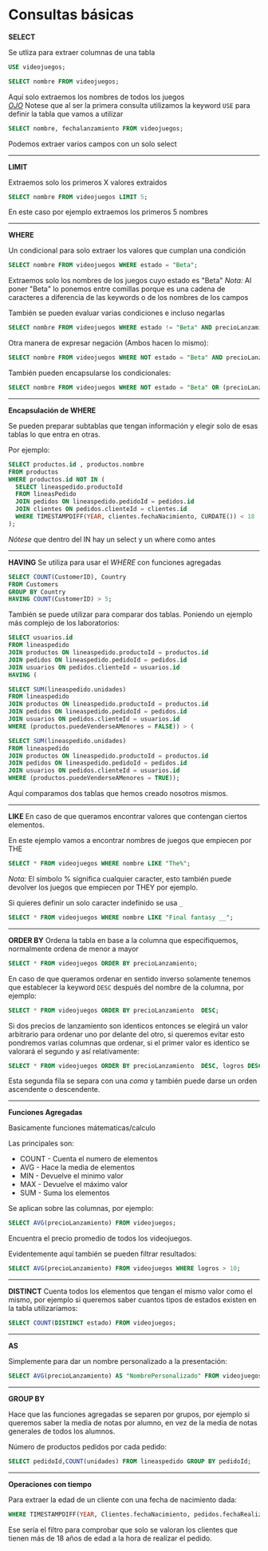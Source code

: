 # Consultas básicas

**SELECT**

Se utliza para extraer columnas de una tabla

```SQL
USE videojuegos;

SELECT nombre FROM videojuegos;
```

Aquí solo extraemos los nombres de todos los juegos  
<ins>*OJO*</ins> Notese que al ser la primera consulta utilizamos la keyword `USE` para definir la tabla que vamos a utilizar

```SQL
SELECT nombre, fechalanzamiento FROM videojuegos;
```
Podemos extraer varios campos con un solo select
* * *

**LIMIT**

Extraemos solo los primeros X valores extraidos

```SQL
SELECT nombre FROM videojuegos LIMIT 5;
```

En este caso por ejemplo extraemos los primeros 5 nombres

* * *

**WHERE**

Un condicional para solo extraer los valores que cumplan una condición

```SQL
SELECT nombre FROM videojuegos WHERE estado = "Beta";
```

Extraemos solo los nombres de los juegos cuyo estado es "Beta"
*Nota:* Al poner "Beta" lo ponemos entre comillas porque es una cadena de caracteres a diferencia de las keywords o de los nombres de los campos

También se pueden evaluar varias condiciones e incluso negarlas

```SQL
SELECT nombre FROM videojuegos WHERE estado != "Beta" AND precioLanzamiento >= 60;
```

Otra manera de expresar negación (Ambos hacen lo mismo):
```SQL
SELECT nombre FROM videojuegos WHERE NOT estado = "Beta" AND precioLanzamiento >= 60;
```

También pueden encapsularse los condicionales:
```SQL
SELECT nombre FROM videojuegos WHERE NOT estado = "Beta" OR (precioLanzamiento >= 60 AND precioLanzamiento <= 70);
```
---
**Encapsulación de WHERE**

Se pueden preparar subtablas que tengan información y elegir solo de esas tablas lo que entra en otras.

Por ejemplo:

```SQL
SELECT productos.id , productos.nombre
FROM productos
WHERE productos.id NOT IN (
  SELECT lineaspedido.productoId
  FROM lineasPedido
  JOIN pedidos ON lineaspedido.pedidoId = pedidos.id
  JOIN clientes ON pedidos.clienteId = clientes.id
  WHERE TIMESTAMPDIFF(YEAR, clientes.fechaNacimiento, CURDATE()) < 18
);
```

*Nótese* que dentro del IN hay un select y un where como antes

---
**HAVING**
Se utiliza para usar el *WHERE* con funciones agregadas

```SQL
SELECT COUNT(CustomerID), Country
FROM Customers
GROUP BY Country
HAVING COUNT(CustomerID) > 5;
```

También se puede utilizar para comparar dos tablas.
Poniendo un ejemplo más complejo de los laboratorios:

```SQL
SELECT usuarios.id
FROM lineaspedido
JOIN productos ON lineaspedido.productoId = productos.id
JOIN pedidos ON lineaspedido.pedidoId = pedidos.id
JOIN usuarios ON pedidos.clienteId = usuarios.id
HAVING (

SELECT SUM(lineaspedido.unidades)
FROM lineaspedido
JOIN productos ON lineaspedido.productoId = productos.id
JOIN pedidos ON lineaspedido.pedidoId = pedidos.id
JOIN usuarios ON pedidos.clienteId = usuarios.id
WHERE (productos.puedeVenderseAMenores = FALSE)) > (

SELECT SUM(lineaspedido.unidades)
FROM lineaspedido
JOIN productos ON lineaspedido.productoId = productos.id
JOIN pedidos ON lineaspedido.pedidoId = pedidos.id
JOIN usuarios ON pedidos.clienteId = usuarios.id
WHERE (productos.puedeVenderseAMenores = TRUE));
```

Aquí comparamos dos tablas que hemos creado nosotros mismos.

---
**LIKE**
En caso de que queramos encontrar valores que contengan ciertos elementos.

En este ejemplo vamos a encontrar nombres de juegos que empiecen por THE

```SQL
SELECT * FROM videojuegos WHERE nombre LIKE "The%";
```

*Nota:* El símbolo % significa cualquier caracter, esto también puede devolver los juegos que empiecen por THEY por ejemplo.

Si quieres definir un solo caracter indefinido se usa `_`

```SQL
SELECT * FROM videojuegos WHERE nombre LIKE "Final fantasy __";
```

---
**ORDER BY**
Ordena la tabla en base a la columna que especifiquemos, normalmente ordena de menor a mayor

```SQL
SELECT * FROM videojuegos ORDER BY precioLanzamiento;
```

En caso de que queramos ordenar en sentido inverso solamente tenemos que establecer la keyword `DESC` después del nombre de la columna, por ejemplo:

```SQL
SELECT * FROM videojuegos ORDER BY precioLanzamiento  DESC;
```

Si dos precios de lanzamiento son identicos entonces se elegirá un valor arbitrario para ordenar uno por delante del otro, si queremos evitar esto pondremos varias columnas que ordenar, si el primer valor es identico se valorará el segundo y así relativamente:

```SQL
SELECT * FROM videojuegos ORDER BY precioLanzamiento  DESC, logros DESC;
```

Esta segunda fila se separa con una *coma* y también puede darse un orden ascendente o descendente.

---
**Funciones Agregadas**

Basicamente funciones mátematicas/calculo

Las principales son:
- COUNT - Cuenta el numero de elementos
- AVG - Hace la media de elementos
- MIN - Devuelve el minimo valor
- MAX - Devuelve el máximo valor
- SUM - Suma los elementos

Se aplican sobre las columnas, por ejemplo:
```SQL
SELECT AVG(precioLanzamiento) FROM videojuegos;
```

Encuentra el precio promedio de todos los videojuegos.

Evidentemente aquí también se pueden filtrar resultados:

```SQL
SELECT AVG(precioLanzamiento) FROM videojuegos WHERE logros > 10;
```

---
**DISTINCT**
Cuenta todos los elementos que tengan el mismo valor como el mismo, por ejemplo si queremos saber cuantos tipos de estados existen en la tabla utilizaríamos:

```SQL
SELECT COUNT(DISTINCT estado) FROM videojuegos;
```

---
**AS**

Simplemente para dar un nombre personalizado a la presentación:

```SQL
SELECT AVG(precioLanzamiento) AS "NombrePersonalizado" FROM videojuegos;
```

---
**GROUP BY**

Hace que las funciones agregadas se separen por grupos, por ejemplo si queremos saber la media de notas por alumno, en vez de la media de notas generales de todos los alumnos.

Número de productos pedidos por cada pedido:

```SQL
SELECT pedidoId,COUNT(unidades) FROM lineaspedido GROUP BY pedidoId;
```

---
**Operaciones con tiempo**

Para extraer la edad de un cliente con una fecha de nacimiento dada:

```SQL
WHERE TIMESTAMPDIFF(YEAR, Clientes.fechaNacimiento, pedidos.fechaRealizacion) >= 18;
```

Ese sería el filtro para comprobar que solo se valoran los clientes que tienen más de 18 años de edad a la hora de realizar el pedido.